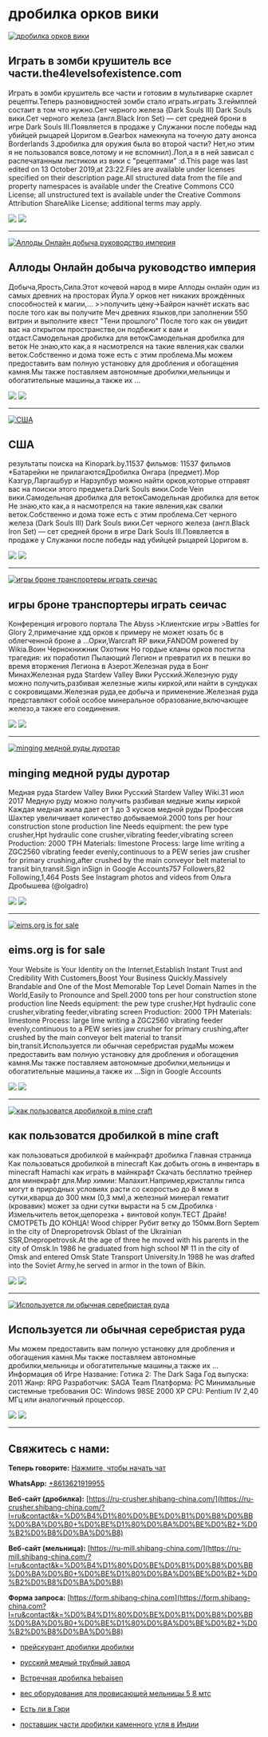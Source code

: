 # дробилка орков вики

<a href="https://swt.shibang-china.com/?l=ru&img&k=%D0%B4%D1%80%D0%BE%D0%B1%D0%B8%D0%BB%D0%BA%D0%B0+%D0%BE%D1%80%D0%BA%D0%BE%D0%B2+%D0%B2%D0%B8%D0%BA%D0%B8" target="_blank">![дробилка орков вики](http://static.shibang-china.com/all-800x300/1235.jpg)</a>

## Играть в зомби крушитель все части.the4levelsofexistence.com
Играть в зомби крушитель все части и готовим в мультиварке скарлет рецепты.Теперь разновидностей зомби стало играть.играть 3.геймплей состаит в том что нужно.Сет черного железа (Dark Souls III) Dark Souls вики.Сет черного железа (англ.Black Iron Set) — сет средней брони в игре Dark Souls III.Появляется в продаже у Служанки после победы над убийцей рыцарей Цоригом в.Gearbox намекнула на точную дату анонса Borderlands 3.дробилка для оружия была во второй части? Нет,но этим я не пользовался вовсе,потому и не вспомнил).Лол,а я в ней зависал с распечатанным листиком из вики с &quot;рецептами&quot; :d.This page was last edited on 13 October 2019,at 23:22.Files are available under licenses specified on their description page.All structured data from the file and property namespaces is available under the Creative Commons CC0 License; all unstructured text is available under the Creative Commons Attribution ShareAlike License; additional terms may apply.


<a href="https://whatsapp.shibangsoft.com/WhatsApp.php" target="_blank" title="WhatsApp">![](http://static.shibang-china.com/icon/whatsapp.png)</a> <a href="https://swt.shibang-china.com/?l=ru&icon&k=%D0%B4%D1%80%D0%BE%D0%B1%D0%B8%D0%BB%D0%BA%D0%B0+%D0%BE%D1%80%D0%BA%D0%BE%D0%B2+%D0%B2%D0%B8%D0%BA%D0%B8" target="_blank">![](http://static.shibang-china.com/icon/chat-ru.png)</a>

---

<a href="https://swt.shibang-china.com/?l=ru&img&k=%D0%B4%D1%80%D0%BE%D0%B1%D0%B8%D0%BB%D0%BA%D0%B0+%D0%BE%D1%80%D0%BA%D0%BE%D0%B2+%D0%B2%D0%B8%D0%BA%D0%B8" target="_blank">![Аллоды Онлайн добыча руководство империя](http://static.shibang-china.com/all-800x300/762.jpg)</a>

## Аллоды Онлайн добыча руководство империя
Добыча,Ярость,Сила.Этот кочевой народ в мире Аллоды онлайн один из самых древних на просторах Йула.У орков нет никаких врождённых способностей к магии,… &gt;&gt;получить цену→Байрон начнёт искать вас после того как вы получите Меч древних языков,при заполнении 550 витрин и выполните квест &quot;Тени прошлого&quot; После того как он увидит вас на открытом пространстве,он подбежит к вам и отдаст.Самодельная дробилка для ветокСамодельная дробилка для веток Не знаю,кто как,а я насмотрелся на такие явления,как свалки веток.Собственно и дома тоже есть с этим проблема.Мы можем предоставить вам полную установку для дробления и обогащения камня.Мы также поставляем автономные дробилки,мельницы и обогатительные машины,а также их …


<a href="https://whatsapp.shibangsoft.com/WhatsApp.php" target="_blank" title="WhatsApp">![](http://static.shibang-china.com/icon/whatsapp.png)</a> <a href="https://swt.shibang-china.com/?l=ru&icon&k=%D0%B4%D1%80%D0%BE%D0%B1%D0%B8%D0%BB%D0%BA%D0%B0+%D0%BE%D1%80%D0%BA%D0%BE%D0%B2+%D0%B2%D0%B8%D0%BA%D0%B8" target="_blank">![](http://static.shibang-china.com/icon/chat-ru.png)</a>

---

<a href="https://swt.shibang-china.com/?l=ru&img&k=%D0%B4%D1%80%D0%BE%D0%B1%D0%B8%D0%BB%D0%BA%D0%B0+%D0%BE%D1%80%D0%BA%D0%BE%D0%B2+%D0%B2%D0%B8%D0%BA%D0%B8" target="_blank">![США](http://static.shibang-china.com/all-800x300/23.jpg)</a>

## США
результаты поиска на Kinopark.by.11537 фильмов: 11537 фильмов *Батарейки не прилагаютсяДробилка Онгара (предмет).Мор Казгур,Ларгашбур и Нарзулбур можно найти орков,которые отправят вас на поиски этого предмета.Dark Souls вики.Code Vein вики.Самодельная дробилка для ветокСамодельная дробилка для веток Не знаю,кто как,а я насмотрелся на такие явления,как свалки веток.Собственно и дома тоже есть с этим проблема.Сет черного железа (Dark Souls III) Dark Souls вики.Сет черного железа (англ.Black Iron Set) — сет средней брони в игре Dark Souls III.Появляется в продаже у Служанки после победы над убийцей рыцарей Цоригом в.


<a href="https://whatsapp.shibangsoft.com/WhatsApp.php" target="_blank" title="WhatsApp">![](http://static.shibang-china.com/icon/whatsapp.png)</a> <a href="https://swt.shibang-china.com/?l=ru&icon&k=%D0%B4%D1%80%D0%BE%D0%B1%D0%B8%D0%BB%D0%BA%D0%B0+%D0%BE%D1%80%D0%BA%D0%BE%D0%B2+%D0%B2%D0%B8%D0%BA%D0%B8" target="_blank">![](http://static.shibang-china.com/icon/chat-ru.png)</a>

---

<a href="https://swt.shibang-china.com/?l=ru&img&k=%D0%B4%D1%80%D0%BE%D0%B1%D0%B8%D0%BB%D0%BA%D0%B0+%D0%BE%D1%80%D0%BA%D0%BE%D0%B2+%D0%B2%D0%B8%D0%BA%D0%B8" target="_blank">![игры броне транспортеры играть сеичас](http://static.shibang-china.com/all-800x300/346.jpg)</a>

## игры броне транспортеры играть сеичас
Конференция игрового портала The Abyss &gt;Клиентские игры &gt;Battles for Glory 2,примечание хдд орков к примеру не может юзать бс в облегченной броне а …Орки,Warcraft RP вики,FANDOM powered by Wikia.Воин Чернокнижник Охотник Но гордые кланы орков постигла трагедия: их поработил Пылающий Легион и превратил их в пешки во время вторжения Легиона в Азерот.Железная руда в Бонг МинахЖелезная руда Stardew Valley Вики Русский.Железную руду можно получить,разбивая железные жилы киркой,или найти в сундуках с сокровищами.Железная руда,ее добыча и применение.Железная руда представляют собой особое минеральное образование,включающее железо,а также его соединения.


<a href="https://whatsapp.shibangsoft.com/WhatsApp.php" target="_blank" title="WhatsApp">![](http://static.shibang-china.com/icon/whatsapp.png)</a> <a href="https://swt.shibang-china.com/?l=ru&icon&k=%D0%B4%D1%80%D0%BE%D0%B1%D0%B8%D0%BB%D0%BA%D0%B0+%D0%BE%D1%80%D0%BA%D0%BE%D0%B2+%D0%B2%D0%B8%D0%BA%D0%B8" target="_blank">![](http://static.shibang-china.com/icon/chat-ru.png)</a>

---

<a href="https://swt.shibang-china.com/?l=ru&img&k=%D0%B4%D1%80%D0%BE%D0%B1%D0%B8%D0%BB%D0%BA%D0%B0+%D0%BE%D1%80%D0%BA%D0%BE%D0%B2+%D0%B2%D0%B8%D0%BA%D0%B8" target="_blank">![minging медной руды дуротар](http://static.shibang-china.com/all-800x300/193.jpg)</a>

## minging медной руды дуротар
Медная руда Stardew Valley Вики Русский Stardew Valley Wiki.31 июл 2017 Медную руду можно получить разбивая медные жилы киркой Каждая медная жила дает от 1 до 3 кусков медной руды Профессия Шахтeр увеличивает количество добываемой.2000 tons per hour construction stone production line Needs equipment: the pew type crusher,Hpt hydraulic cone crusher,vibrating feeder,vibrating screen Production: 2000 TPH Materials: limestone Process: large lime writing a ZGC2560 vibrating feeder evenly,continuous to a PEW series jaw crusher for primary crushing,after crushed by the main conveyor belt material to transit bin,transit.Sign inSign in Google Accounts757 Followers,82 Following,1,464 Posts See Instagram photos and videos from Ольга Дробышева (@olgadro)


<a href="https://whatsapp.shibangsoft.com/WhatsApp.php" target="_blank" title="WhatsApp">![](http://static.shibang-china.com/icon/whatsapp.png)</a> <a href="https://swt.shibang-china.com/?l=ru&icon&k=%D0%B4%D1%80%D0%BE%D0%B1%D0%B8%D0%BB%D0%BA%D0%B0+%D0%BE%D1%80%D0%BA%D0%BE%D0%B2+%D0%B2%D0%B8%D0%BA%D0%B8" target="_blank">![](http://static.shibang-china.com/icon/chat-ru.png)</a>

---

<a href="https://swt.shibang-china.com/?l=ru&img&k=%D0%B4%D1%80%D0%BE%D0%B1%D0%B8%D0%BB%D0%BA%D0%B0+%D0%BE%D1%80%D0%BA%D0%BE%D0%B2+%D0%B2%D0%B8%D0%BA%D0%B8" target="_blank">![eims.org is for sale](http://static.shibang-china.com/all-800x300/1055.jpg)</a>

## eims.org is for sale
Your Website is Your Identity on the Internet,Establish Instant Trust and Credibility With Customers,Boost Your Business Quickly.Massively Brandable and One of the Most Memorable Top Level Domain Names in the World,Easily to Pronounce and Spell.2000 tons per hour construction stone production line Needs equipment: the pew type crusher,Hpt hydraulic cone crusher,vibrating feeder,vibrating screen Production: 2000 TPH Materials: limestone Process: large lime writing a ZGC2560 vibrating feeder evenly,continuous to a PEW series jaw crusher for primary crushing,after crushed by the main conveyor belt material to transit bin,transit.Используется ли обычная серебристая рудаМы можем предоставить вам полную установку для дробления и обогащения камня.Мы также поставляем автономные дробилки,мельницы и обогатительные машины,а также их …Sign in Google Accounts


<a href="https://whatsapp.shibangsoft.com/WhatsApp.php" target="_blank" title="WhatsApp">![](http://static.shibang-china.com/icon/whatsapp.png)</a> <a href="https://swt.shibang-china.com/?l=ru&icon&k=%D0%B4%D1%80%D0%BE%D0%B1%D0%B8%D0%BB%D0%BA%D0%B0+%D0%BE%D1%80%D0%BA%D0%BE%D0%B2+%D0%B2%D0%B8%D0%BA%D0%B8" target="_blank">![](http://static.shibang-china.com/icon/chat-ru.png)</a>

---

<a href="https://swt.shibang-china.com/?l=ru&img&k=%D0%B4%D1%80%D0%BE%D0%B1%D0%B8%D0%BB%D0%BA%D0%B0+%D0%BE%D1%80%D0%BA%D0%BE%D0%B2+%D0%B2%D0%B8%D0%BA%D0%B8" target="_blank">![как пользоватся дробилкой в mine craft](http://static.shibang-china.com/all-800x300/1175.jpg)</a>

## как пользоватся дробилкой в mine craft
как пользоваться дробилкой в майнкрафт дробилка Главная страница Как пользоваться дробилкой в minecraft Как добыть огонь в инвентарь в minecraft Hamachi как играть в майнкрафт Скачать бесплатно трейнер для минекрафт для.Мир химии: Малахит.Например,кристаллы гипса могут в природных условиях расти со скоростью до 8 мкм в сутки,кварца до 300 мкм (0,3 мм),а железный минерал гематит (кровавик) может за одни сутки вырасти на 5 см.Дробилка&nbsp;&#0183;&#32;Измельчитель веток,щепорезка + винтовой колун.ТЕСТ Драйв! СМОТРЕТЬ ДО КОНЦА! Wood chipper Рубит ветку до 150мм.Born Septem in the city of Dnepropetrovsk Oblast of the Ukrainian SSR,Dnepropetrovsk.At the age of three he moved with his parents in the city of Omsk.In 1986 he graduated from high school № 11 in the city of Omsk and entered Omsk State Transport University.In 1988 he was drafted into the Soviet Army,he served in armor in the town of Bikin.


<a href="https://whatsapp.shibangsoft.com/WhatsApp.php" target="_blank" title="WhatsApp">![](http://static.shibang-china.com/icon/whatsapp.png)</a> <a href="https://swt.shibang-china.com/?l=ru&icon&k=%D0%B4%D1%80%D0%BE%D0%B1%D0%B8%D0%BB%D0%BA%D0%B0+%D0%BE%D1%80%D0%BA%D0%BE%D0%B2+%D0%B2%D0%B8%D0%BA%D0%B8" target="_blank">![](http://static.shibang-china.com/icon/chat-ru.png)</a>

---

<a href="https://swt.shibang-china.com/?l=ru&img&k=%D0%B4%D1%80%D0%BE%D0%B1%D0%B8%D0%BB%D0%BA%D0%B0+%D0%BE%D1%80%D0%BA%D0%BE%D0%B2+%D0%B2%D0%B8%D0%BA%D0%B8" target="_blank">![Используется ли обычная серебристая руда](http://static.shibang-china.com/all-800x300/632.jpg)</a>

## Используется ли обычная серебристая руда
Мы можем предоставить вам полную установку для дробления и обогащения камня.Мы также поставляем автономные дробилки,мельницы и обогатительные машины,а также их …Информация об Игре Название: Готика 2: The Dark Saga Год выпуска: 2011 Жанр: RPG Разработчик: SAGA Team Платформа: PC Минимальные системные требования OC: Windows 98SE 2000 XP CPU: Pentium IV 2,40 МГц или аналогичный процессор.

<a href="https://whatsapp.shibangsoft.com/WhatsApp.php" target="_blank" title="WhatsApp">![](http://static.shibang-china.com/icon/whatsapp.png)</a> <a href="https://swt.shibang-china.com/?l=ru&icon&k=%D0%B4%D1%80%D0%BE%D0%B1%D0%B8%D0%BB%D0%BA%D0%B0+%D0%BE%D1%80%D0%BA%D0%BE%D0%B2+%D0%B2%D0%B8%D0%BA%D0%B8" target="_blank">![](http://static.shibang-china.com/icon/chat-ru.png)</a>

---
## Свяжитесь с нами:

**Теперь говорите:** [Нажмите, чтобы начать чат](https://swt.shibang-china.com?l=ru&contact&k=%D0%B4%D1%80%D0%BE%D0%B1%D0%B8%D0%BB%D0%BA%D0%B0+%D0%BE%D1%80%D0%BA%D0%BE%D0%B2+%D0%B2%D0%B8%D0%BA%D0%B8)

**WhatsApp:**  [+8613621919955](https://whatsapp.shibangsoft.com/WhatsApp.php)

**Веб-сайт (дробилка):** [https://ru-crusher.shibang-china.com/](https://ru-crusher.shibang-china.com/?l=ru&contact&k=%D0%B4%D1%80%D0%BE%D0%B1%D0%B8%D0%BB%D0%BA%D0%B0+%D0%BE%D1%80%D0%BA%D0%BE%D0%B2+%D0%B2%D0%B8%D0%BA%D0%B8)

**Веб-сайт (мельница):** [https://ru-mill.shibang-china.com/](https://ru-mill.shibang-china.com/?l=ru&contact&k=%D0%B4%D1%80%D0%BE%D0%B1%D0%B8%D0%BB%D0%BA%D0%B0+%D0%BE%D1%80%D0%BA%D0%BE%D0%B2+%D0%B2%D0%B8%D0%BA%D0%B8)

**Форма запроса:** [https://form.shibang-china.com](https://form.shibang-china.com?l=ru&contact&k=%D0%B4%D1%80%D0%BE%D0%B1%D0%B8%D0%BB%D0%BA%D0%B0+%D0%BE%D1%80%D0%BA%D0%BE%D0%B2+%D0%B2%D0%B8%D0%BA%D0%B8)

* [прейскурант дробилки дробилки](../135/%D0%BF%D1%80%D0%B5%D0%B9%D1%81%D0%BA%D1%83%D1%80%D0%B0%D0%BD%D1%82%20%D0%B4%D1%80%D0%BE%D0%B1%D0%B8%D0%BB%D0%BA%D0%B8%20%D0%B4%D1%80%D0%BE%D0%B1%D0%B8%D0%BB%D0%BA%D0%B8.md)

* [русский медный трубный завод](../135/%D1%80%D1%83%D1%81%D1%81%D0%BA%D0%B8%D0%B9%20%D0%BC%D0%B5%D0%B4%D0%BD%D1%8B%D0%B9%20%D1%82%D1%80%D1%83%D0%B1%D0%BD%D1%8B%D0%B9%20%D0%B7%D0%B0%D0%B2%D0%BE%D0%B4.md)

* [Встречная дробилка hebaisen](../131/%D0%92%D1%81%D1%82%D1%80%D0%B5%D1%87%D0%BD%D0%B0%D1%8F%20%D0%B4%D1%80%D0%BE%D0%B1%D0%B8%D0%BB%D0%BA%D0%B0%20hebaisen.md)

* [вес оборудования для провисающей мельницы 5 8 мтс](../134/%D0%B2%D0%B5%D1%81%20%D0%BE%D0%B1%D0%BE%D1%80%D1%83%D0%B4%D0%BE%D0%B2%D0%B0%D0%BD%D0%B8%D1%8F%20%D0%B4%D0%BB%D1%8F%20%D0%BF%D1%80%D0%BE%D0%B2%D0%B8%D1%81%D0%B0%D1%8E%D1%89%D0%B5%D0%B9%20%D0%BC%D0%B5%D0%BB%D1%8C%D0%BD%D0%B8%D1%86%D1%8B%205%208%20%D0%BC%D1%82%D1%81.md)

* [Есть ли в Гэри](../134/%D0%95%D1%81%D1%82%D1%8C%20%D0%BB%D0%B8%20%D0%B2%20%D0%93%D1%8D%D1%80%D0%B8.md)

* [поставщик части дробилки каменного угля в Индии](../131/%D0%BF%D0%BE%D1%81%D1%82%D0%B0%D0%B2%D1%89%D0%B8%D0%BA%20%D1%87%D0%B0%D1%81%D1%82%D0%B8%20%D0%B4%D1%80%D0%BE%D0%B1%D0%B8%D0%BB%D0%BA%D0%B8%20%D0%BA%D0%B0%D0%BC%D0%B5%D0%BD%D0%BD%D0%BE%D0%B3%D0%BE%20%D1%83%D0%B3%D0%BB%D1%8F%20%D0%B2%20%D0%98%D0%BD%D0%B4%D0%B8%D0%B8.md)